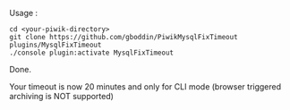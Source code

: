 
Usage :

```
cd <your-piwik-directory>
git clone https://github.com/gboddin/PiwikMysqlFixTimeout plugins/MysqlFixTimeout
./console plugin:activate MysqlFixTimeout
```

Done.

Your timeout is now 20 minutes and only for CLI mode (browser triggered archiving is NOT supported)

